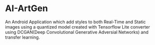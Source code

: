# AI-ArtGen

An Android Application which add styles to both Real-Time and Static images using a quantized model created with Tensorflow Lite converter using DCGAN(Deep Convolutional Generative Adversial Networks) and transfer learning.
